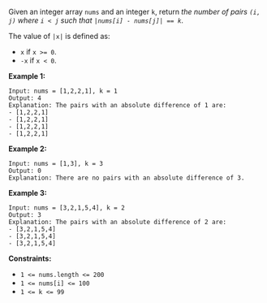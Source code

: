Given an integer array `nums` and an integer `k`, return _the number of pairs `(i, j)` where `i < j` such that `|nums[i] - nums[j]| == k`_.

The value of `|x|` is defined as:

- `x` if `x >= 0`.
- `-x` if `x < 0`.

**Example 1:**

```
Input: nums = [1,2,2,1], k = 1
Output: 4
Explanation: The pairs with an absolute difference of 1 are:
- [1,2,2,1]
- [1,2,2,1]
- [1,2,2,1]
- [1,2,2,1]
```

**Example 2:**

```
Input: nums = [1,3], k = 3
Output: 0
Explanation: There are no pairs with an absolute difference of 3.
```

**Example 3:**

```
Input: nums = [3,2,1,5,4], k = 2
Output: 3
Explanation: The pairs with an absolute difference of 2 are:
- [3,2,1,5,4]
- [3,2,1,5,4]
- [3,2,1,5,4]
```

**Constraints:**

- `1 <= nums.length <= 200`
- `1 <= nums[i] <= 100`
- `1 <= k <= 99`
